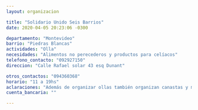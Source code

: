 ```yaml
---
layout: organizacion

title: "Solidario Unido Seis Barrios"
date: 2020-04-05 20:23:06 -0300

departamento: "Montevideo"
barrio: "Piedras Blancas"
actividades: "Olla"
necesidades: "Alimentos no perecederos y productos para celíacos"
telefono_contacto: "092927150"
direccion: "Calle Rafael solar 43 esq Dunant"

otros_contactos: "094360368"
horario: "11 a 19hs"
aclaraciones: "Además de organizar ollas también organizan canastas y meriendas"
cuenta_bancaria: ""

---
```

